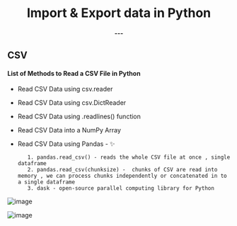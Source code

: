 <h1 align="center">Import & Export data in Python</h1>
<h4 align="center">---</h4>

## CSV

#### List of Methods to Read a CSV File in Python

 - Read CSV Data using csv.reader
 - Read CSV Data using csv.DictReader
 - Read CSV Data using .readlines() function
 - Read CSV Data into a NumPy Array
 - Read CSV Data using Pandas - ✨
   
          1. pandas.read_csv() - reads the whole CSV file at once , single dataframe
          2. pandas.read_csv(chunksize) -  chunks of CSV are read into memory , we can process chunks independently or concatenated in to a single dataframe
          3. dask - open-source parallel computing library for Python

  ![image](https://github.com/Isuri-DA/python-import-export-data/assets/157873079/e92fe8ac-cc99-498a-94f7-7af1a3e521a2)


   ![image](https://github.com/Isuri-DA/python-import-export-data/assets/157873079/11bbd22a-c52e-496a-bb9d-5698eca92cbd)

